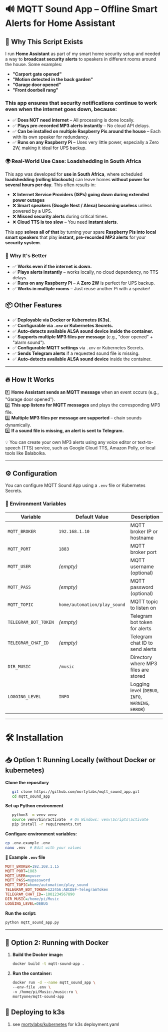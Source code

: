 # 🔊 MQTT Sound App – Offline Smart Alerts for Home Assistant  

## 🎯 Why This Script Exists
I run **Home Assistant** as part of my smart home security setup and needed a way to **broadcast security alerts** to speakers in different rooms around the house. Some examples:
- **"Carport gate opened"**
- **"Motion detected in the back garden"**
- **"Garage door opened"**
- **"Front doorbell rang"**

### This app ensures that **security notifications continue to work even when the internet goes down**, because:
- ✅ **Does NOT need internet** – All processing is done locally.
- ✅ **Plays pre-recorded MP3 alerts instantly** – No cloud API delays.
- ✅ **Can be installed on multiple Raspberry Pis around the house** – Each with its own speaker for redundancy.
- ✅ **Runs on any Raspberry Pi** – Uses very little power, especially a Zero 2W, making it ideal for UPS backup.

### **🌍 Real-World Use Case: Loadshedding in South Africa**
This app was developed for **use in South Africa**, where scheduled **loadshedding (rolling blackouts)** can leave homes **without power for several hours per day**. This often results in:
- ❌ **Internet Service Providers (ISPs) going down during extended power outages**  
- ❌ **Smart speakers (Google Nest / Alexa) becoming useless** unless powered by a UPS.
- ❌ **Missed security alerts** during critical times.
- ❌ **Cloud TTS is too slow** – You need **instant alerts**.  

This app **solves all of that** by turning your spare **Raspberry Pis into local smart speakers** that play **instant, pre-recorded MP3 alerts** for your **security system**.  

### **🚀 Why It's Better**  
- ✅ **Works even if the internet is down.**  
- ✅ **Plays alerts instantly** – works locally, no cloud dependency, no TTS delays.  
- ✅ **Runs on any Raspberry Pi** – A **Zero 2W** is perfect for UPS backup.
- ✅ **Works in multiple rooms** – Just reuse another Pi with a speaker!  

## 📦 **Other Features**  
- ✅ **Deployable via Docker or Kubernetes (K3s).**  
- ✅ **Configurable via `.env` or Kubernetes Secrets.**  
- ✅ **Auto-detects available ALSA sound device inside the container.**  
- ✅ **Supports multiple MP3 files per message** (e.g., "door opened" + "alarm sound").
- ✅ **Configurable MQTT settings** via `.env` or Kubernetes Secrets.
- ✅ **Sends Telegram alerts** if a requested sound file is missing.
- ✅ **Auto-detects available ALSA sound device** inside the container.


---

## 🔥 **How It Works**  
1️⃣ **Home Assistant sends an MQTT message** when an event occurs (e.g., "Garage door opened").  
2️⃣ **This app listens for MQTT messages** and plays the corresponding MP3 file.  
3️⃣ **Multiple MP3 files per message are supported** – chain sounds dynamically.  
4️⃣ **If a sound file is missing, an alert is sent to Telegram.**  

💡 You can create your own MP3 alerts using any voice editor or text-to-speech (TTS) service, such as Google Cloud TTS, Amazon Polly, or local tools like Balabolka.

---


## ⚙️ **Configuration**  
You can configure MQTT Sound App using a `.env` file or Kubernetes Secrets.

### **📌 Environment Variables**  
| Variable              | Default Value                         | Description |
|-----------------------|-------------------------------------|-------------|
| `MQTT_BROKER`        | `192.168.1.10`                      | MQTT broker IP or hostname |
| `MQTT_PORT`          | `1883`                               | MQTT broker port |
| `MQTT_USER`          | *(empty)*                            | MQTT username (optional) |
| `MQTT_PASS`          | *(empty)*                            | MQTT password (optional) |
| `MQTT_TOPIC`         | `home/automation/play_sound`        | MQTT topic to listen on |
| `TELEGRAM_BOT_TOKEN` | *(empty)*                            | Telegram bot token for alerts |
| `TELEGRAM_CHAT_ID`   | *(empty)*                            | Telegram chat ID to send alerts |
| `DIR_MUSIC`          | `/music`                             | Directory where MP3 files are stored |
| `LOGGING_LEVEL`      | `INFO`                               | Logging level (`DEBUG`, `INFO`, `WARNING`, `ERROR`) |

---

# 🛠 **Installation**  

## **📥 Option 1: Running Locally (without Docker or kubernetes)**  
**Clone the repository**  
   ```bash
      git clone https://github.com/mortylabs/mqtt_sound_app.git
      cd mqtt_sound_app
   ```

**Set up Python environment**
   ```bash
      python3 -m venv venv
      source venv/bin/activate  # On Windows: venv\Scripts\activate
      pip install -r requirements.txt
   ```

**Configure environment variables:**
   ```bash
   cp .env.example .env
   nano .env  # Edit with your values
   ```

**📌 Example `.env` file**
```ini
MQTT_BROKER=192.168.1.15
MQTT_PORT=1883
MQTT_USER=myuser
MQTT_PASS=mypassword
MQTT_TOPIC=home/automation/play_sound
TELEGRAM_BOT_TOKEN=123456:ABCDEF-TelegramToken
TELEGRAM_CHAT_ID=-1001234567890
DIR_MUSIC=/home/pi/Music
LOGGING_LEVEL=DEBUG
```

**Run the script:**
   ```bash
   python mqtt_sound_app.py
```
---

## **🐳 Option 2: Running with Docker**
1. **Build the Docker image:**
   ```bash
   docker build -t mqtt-sound-app .
   ```

2. **Run the container:**
   ```bash
   docker run -d --name mqtt_sound_app \
   --env-file .env \
   -v /home/pi/Music:/music:ro \
   mortyone/mqtt-sound-app
   ```

## 🚀 **Deploying to k3s**

1. see [mortylabs/kubernetes](https://github.com/mortylabs/kubernetes) for k3s deployment.yaml
